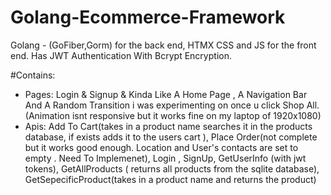 # Golang-Ecommerce-Framework

Golang - (GoFiber,Gorm) for the back end, HTMX CSS and JS for the front end.
Has JWT Authentication With Bcrypt Encryption. 

#Contains:
- Pages: Login & Signup & Kinda Like A Home Page , A Navigation Bar And A Random Transition i was experimenting on once u click Shop All.(Animation isnt responsive but it works fine on my laptop of 1920x1080)
- Apis: Add To Cart(takes in a product name searches it in the products database, if exists adds it to the users cart ), Place Order(not complete but it works good enough. Location and User's contacts are set to empty . Need To Implemenet), Login , SignUp, GetUserInfo (with jwt tokens), GetAllProducts ( returns all products from the sqlite database), GetSepecificProduct(takes in a product name and returns the product)

